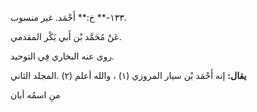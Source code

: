 ١٣٣-** خ:** أَحْمَد. غير منسوب.

عَنْ مُحَمَّد بْن أَبي بَكْر المقدمي.

روى عنه البخاري فِي التوحيد.

**يقال:** إنه أَحْمَد بْن سيار المروزي (١) ، والله أعلم (٢) .المجلد الثاني

منِ اسمُه أبان